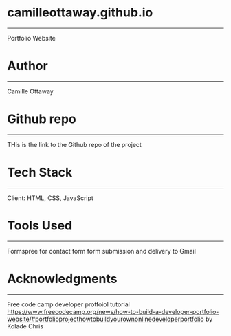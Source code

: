 # camilleottaway.github.io
---
Portfolio Website

# Author
---
Camille Ottaway

# Github repo
---
THis is the link to the Github repo of the project

# Tech Stack
---
Client: HTML, CSS, JavaScript

# Tools Used 
---
Formspree for contact form form submission and delivery to Gmail

# Acknowledgments
---
Free code camp developer protfoiol tutorial https://www.freecodecamp.org/news/how-to-build-a-developer-portfolio-website/#portfolioprojecthowtobuildyourownonlinedeveloperportfolio by Kolade Chris

